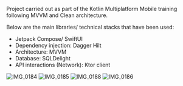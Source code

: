 Project carried out as part of the Kotlin Multiplatform Mobile training following MVVM and Clean architecture.

Below are the main libraries/ technical stacks that have been used:


*  Jetpack Compose/ SwiftUI
*  Dependency injection: Dagger Hilt
*  Architecture: MVVM
*  Database: SQLDelight
*  API interactions (Network): Ktor client

![IMG_0184](https://github.com/samini15/TranslatorKMM/assets/27858103/52b0b317-aed0-47dc-8bba-678d38b5f459)
![IMG_0185](https://github.com/samini15/TranslatorKMM/assets/27858103/c327cfc5-0797-43be-825b-ae05e7b0f608)
![IMG_0188](https://github.com/samini15/TranslatorKMM/assets/27858103/6677f3de-de91-4522-9631-2dd3a3f30592)
![IMG_0186](https://github.com/samini15/TranslatorKMM/assets/27858103/c0081cce-af42-4d2f-934a-73c22fbf4605)



